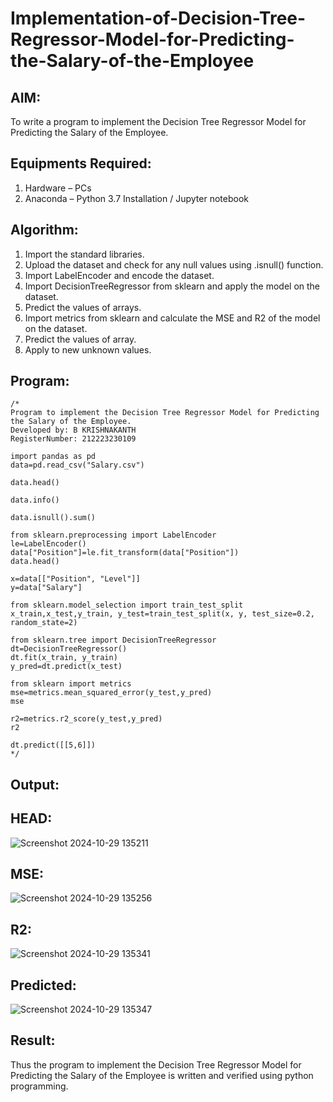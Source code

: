 # Implementation-of-Decision-Tree-Regressor-Model-for-Predicting-the-Salary-of-the-Employee

## AIM:
To write a program to implement the Decision Tree Regressor Model for Predicting the Salary of the Employee.

## Equipments Required:
1. Hardware – PCs
2. Anaconda – Python 3.7 Installation / Jupyter notebook

## Algorithm:
1. Import the standard libraries.
2. Upload the dataset and check for any null values using .isnull() function.
3. Import LabelEncoder and encode the dataset.
4. Import DecisionTreeRegressor from sklearn and apply the model on the dataset.
4. Predict the values of arrays.
5. Import metrics from sklearn and calculate the MSE and R2 of the model on the dataset.
6. Predict the values of array.
7. Apply to new unknown values.
## Program:
```
/*
Program to implement the Decision Tree Regressor Model for Predicting the Salary of the Employee.
Developed by: B KRISHNAKANTH
RegisterNumber: 212223230109

import pandas as pd
data=pd.read_csv("Salary.csv")

data.head()

data.info()

data.isnull().sum()

from sklearn.preprocessing import LabelEncoder
le=LabelEncoder()
data["Position"]=le.fit_transform(data["Position"])
data.head()

x=data[["Position", "Level"]]
y=data["Salary"]

from sklearn.model_selection import train_test_split
x_train,x_test,y_train, y_test=train_test_split(x, y, test_size=0.2, random_state=2)

from sklearn.tree import DecisionTreeRegressor
dt=DecisionTreeRegressor()
dt.fit(x_train, y_train)
y_pred=dt.predict(x_test)

from sklearn import metrics
mse=metrics.mean_squared_error(y_test,y_pred)
mse

r2=metrics.r2_score(y_test,y_pred)
r2

dt.predict([[5,6]])
*/
```

## Output:
## HEAD:
![Screenshot 2024-10-29 135211](https://github.com/user-attachments/assets/4eb89322-5372-4b72-a34e-179aea7dda14)

## MSE:
![Screenshot 2024-10-29 135256](https://github.com/user-attachments/assets/fc016a96-17a3-433a-9c70-70185849b281)

## R2:
![Screenshot 2024-10-29 135341](https://github.com/user-attachments/assets/2b661047-5a8d-4dbc-a683-2c028e3ec59f)

## Predicted:
![Screenshot 2024-10-29 135347](https://github.com/user-attachments/assets/994d2d3b-9181-4a9d-af0c-1cecefa875f2)


## Result:
Thus the program to implement the Decision Tree Regressor Model for Predicting the Salary of the Employee is written and verified using python programming.
